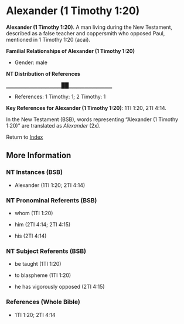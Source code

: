 # Alexander (1 Timothy 1:20)
**Alexander (1 Timothy 1:20)**. 
A man living during the New Testament, described as a false teacher and coppersmith who opposed Paul, mentioned in 1 Timothy 1:20 (acai). 




**Familial Relationships of Alexander (1 Timothy 1:20)**


* Gender: male


**NT Distribution of References**

▁▁▁▁▁▁▁▁▁▁▁▁▁▁██▁▁▁▁▁▁▁▁▁▁▁
* References: 1 Timothy: 1; 2 Timothy: 1



**Key References for Alexander (1 Timothy 1:20)**: 
1TI 1:20, 2TI 4:14. 




In the New Testament (BSB), words representing “Alexander (1 Timothy 1:20)” are translated as 
*Alexander* (2x). 


Return to [Index](00-Index.md)

## More Information

### NT Instances (BSB)

* Alexander (1TI 1:20; 2TI 4:14)



### NT Pronominal Referents (BSB)

* whom (1TI 1:20)

* him (2TI 4:14; 2TI 4:15)

* his (2TI 4:14)



### NT Subject Referents (BSB)

* be taught (1TI 1:20)

* to blaspheme (1TI 1:20)

* he has vigorously opposed (2TI 4:15)



### References (Whole Bible)

* 1TI 1:20; 2TI 4:14



